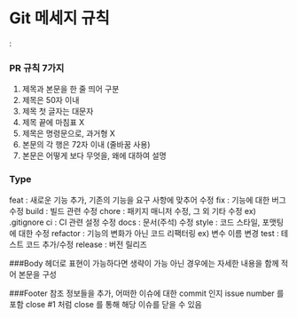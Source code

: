 # Git 메세지 규칙
<type>: <subject>

<body>

<footer>

### PR 규칙 7가지
1. 제목과 본문을 한 줄 띄어 구분
2. 제목은 50자 이내
3. 제목 첫 글자는 대문자
4. 제목 끝에 마침표 X
5. 제목은 명령문으로, 과거형 X
6. 본문의 각 행은 72자 이내 (줄바꿈 사용)
7. 본문은 어떻게 보다 무엇을, 왜에 대하여 설명

### Type
feat      : 새로운 기능 추가, 기존의 기능을 요구 사항에 맞추어 수정
fix        : 기능에 대한 버그 수정
build    : 빌드 관련 수정
chore   : 패키지 매니저 수정, 그 외 기타 수정 ex) .gitignore
ci          : CI 관련 설정 수정
docs     : 문서(주석) 수정
style     : 코드 스타일, 포맷팅에 대한 수정
refactor : 기능의 변화가 아닌 코드 리팩터링 ex) 변수 이름 변경
test      : 테스트 코드 추가/수정
release : 버전 릴리즈

###Body
헤더로 표현이 가능하다면 생략이 가능
아닌 경우에는 자세한 내용을 함께 적어 본문을 구성

###Footer
참조 정보들을 추가, 어떠한 이슈에 대한 commit 인지 issue number 를 포함
close #1 처럼 close 를 통해 해당 이슈를 닫을 수 있음
